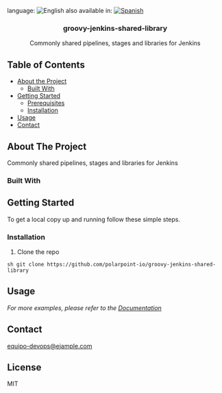 <!--multilang v0 en:README.md es:LEEME.md  -->
<!--multilang buttons-->

language: ![English](https://raw.githubusercontent.com/codenautas/multilang/master/img/lang-en.png)
also available in:
[![Spanish](https://raw.githubusercontent.com/codenautas/multilang/master/img/lang-es.png)](LEEME.md) 
<!--lang:en-->
<h3 align="center">groovy-jenkins-shared-library</h3>

  <p align="center">
    Commonly shared pipelines, stages and libraries for Jenkins
    <br />
  </p>

## Table of Contents

* [About the Project](#about-the-project)
  * [Built With](#built-with)
* [Getting Started](#getting-started)
  * [Prerequisites](#prerequisites)
  * [Installation](#installation)
* [Usage](#usage)
* [Contact](#contact)
<!--lang:es--]
<h3 align="center">groovy-jenkins-shared-library</h3>

  <p align="center">
    Pipelines, etapas y bibliotecas comúnmente compartidas para Jenkins 
    <br />
  </p>

## Tabla de contenido

* [Sobre el proyecto](#about-the-project)
  * [Construido con ](#built-with)
* [Empezando](#getting-started)
  * [Prerrequisitos](#prerequisites)
  * [Instalación](#installation)
* [Uso](#usage)
* [Contacto](#contact)

<!--lang:en-->
## About The Project
Commonly shared pipelines, stages and libraries for Jenkins
<!--lang:es--]

    Pipelines, etapas y bibliotecas comúnmente compartidas para Jenkins 

<!--lang:en-->
### Built With

<!--lang:es--]
### Construido con 


<!--lang:en-->

## Getting Started

To get a local copy up and running follow these simple steps.

<!--lang:es--]

## Empezando 

sigue estos pasos

<!--lang:en-->
### Installation
 
1. Clone the repo
```
sh git clone https://github.com/polarpoint-io/groovy-jenkins-shared-library
```

<!--lang:es--]
### Instalación 

1. Clonar el repositorio 
```
sh git clone https://github.com/polarpoint-io/groovy-jenkins-shared-library
```
<!--lang:en-->

## Usage

_For more examples, please refer to the [Documentation](https://example.com)_

<!--lang:es--]

## Uso

Por favor más información en [Documentation](https://ejemplo.com)
<!--lang:en-->
## Contact  
equipo-devops@ejample.com

<!--lang:es--]
## Contacto  
equipo-devops@ejample.com


[!--lang:en-->
## License

<!--lang:es--]
## Licencia


[!--lang:*-->
MIT
<!--lang:*-->